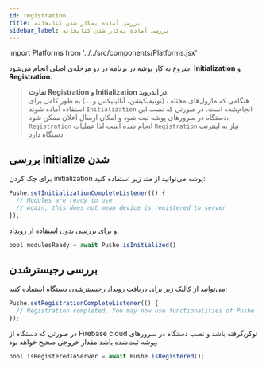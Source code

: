 ```yaml
---
id: registration
title: بررسی آماده‌ به‌کار شدن کتابخانه
sidebar_label: بررسی آماده‌ به‌کار شدن کتابخانه
---
```


import Platforms from '../../src/components/Platforms.jsx'

شروع به کار پوشه در برنامه در دو مرحله‌ی اصلی انجام می‌شود. **Initialization** و **Registration**.

> **تفاوت Registration و Initialization در اندروید**:    
> هنگامی که ماژول‌های مختلف (نوتیفیکیشن، آنالیتیکس و ...) به طور کامل برای استفاده آماده شوند `Initialization` انجام‌شده است.
> در صورتی که نصب این دستگاه در سرورهای پوشه ثبت شود و امکان ارسال اعلان ممکن شود، `Registration` انجام‌ شده است
> لذا عملیات `Registration` نیاز به اینترنت دستگاه‌ دارد.

## بررسی initialize شدن
<Platforms android />

 برای چک کردن initialization پوشه می‌توانید از متد زیر استفاده کنید:


```js
Pushe.setInitializationCompleteListener(() {
  // Modules are ready to use
  // Again, this does not mean device is registered to server
});
```

و برای بررسی بدون استفاده از رویداد:

```js
bool modulesReady = await Pushe.isInitialized()
```

## بررسی رجیستر‌شدن
<Platforms android />

می‌توانید از کالبک زیر برای دریافت رویداد رجیسترشدن دستگاه استفاده کنید:

```js
Pushe.setRegistrationCompleteListener(() {
  // Registration completed. You may now use functionalities of Pushe
});
```

در صورتی که دستگاه از Firebase cloud توکن‌گرفته باشد و نصب دستگاه در سرور‌های پوشه ثبت‌شده باشد مقدار خروجی صحیح خواهد بود.

```js
bool isRegisteredToServer = await Pushe.isRegistered();

```